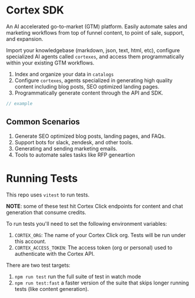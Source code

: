 # Cortex SDK

An AI accelerated go-to-market (GTM) platform. Easily automate sales and marketing workflows from top of funnel content, to point of sale, support, and expansion.

Import your knowledgebase (markdown, json, text, html, etc), configure specialized AI agents called `cortexes`, and access them programmatically within your existing GTM workflows.

1. Index and organize your data in `catalogs`
2. Configure `cortexes`, agents specialized in generating high quality content including blog posts, SEO optimized landing pages.
3. Programmatically generate content through the API and SDK.

```ts
// example
```

## Common Scenarios

1. Generate SEO optimized blog posts, landing pages, and FAQs.
2. Support bots for slack, zendesk, and other tools.
3. Generating and sending marketing emails.
4. Tools to automate sales tasks like RFP geneartion

# Running Tests

This repo uses `vitest` to run tests.

**NOTE**: some of these test hit Cortex Click endpoints for content and chat generation that consume credits.

To run tests you'll need to set the following environment variables:

1.  `CORTEX_ORG`: The name of your Cortex Click org. Tests will be run under this account.
1.  `CORTEX_ACCESS_TOKEN`: The access token (org or personal) used to authenticate with the Cortex API.

There are two test targets:

1. `npm run test` run the full suite of test in watch mode
2. `npm run test:fast` a faster version of the suite that skips longer running tests (like content generation).
